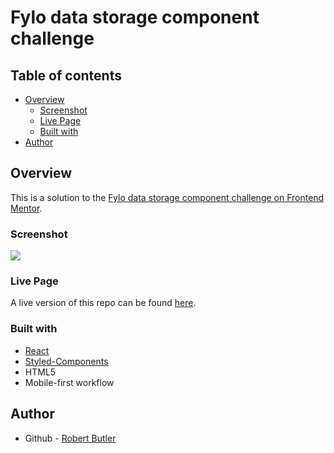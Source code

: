 # Fylo data storage component challenge

## Table of contents

- [Overview](#overview)
  - [Screenshot](#screenshot)
  - [Live Page](#live-page)
  - [Built with](#built-with)
- [Author](#author)

## Overview

This is a solution to the [Fylo data storage component challenge on Frontend Mentor](https://www.frontendmentor.io/challenges/fylo-data-storage-component-1dZPRbV5n).

### Screenshot

![](public/desktop-preview.png)

### Live Page

A live version of this repo can be found [here](https://chekhovs-func.github.io/fylo-data-storage/).

### Built with

- [React](https://reactjs.org)
- [Styled-Components](https://styled-components.com)
- HTML5
- Mobile-first workflow

## Author

- Github - [Robert Butler](https://github.com/chekhovs-func)
